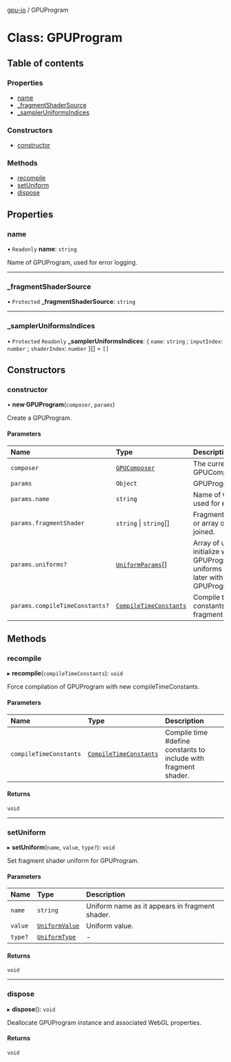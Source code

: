 [gpu-io](../README.md) / GPUProgram

# Class: GPUProgram

## Table of contents

### Properties

- [name](GPUProgram.md#name)
- [\_fragmentShaderSource](GPUProgram.md#_fragmentshadersource)
- [\_samplerUniformsIndices](GPUProgram.md#_sampleruniformsindices)

### Constructors

- [constructor](GPUProgram.md#constructor)

### Methods

- [recompile](GPUProgram.md#recompile)
- [setUniform](GPUProgram.md#setuniform)
- [dispose](GPUProgram.md#dispose)

## Properties

### name

• `Readonly` **name**: `string`

Name of GPUProgram, used for error logging.

___

### \_fragmentShaderSource

• `Protected` **\_fragmentShaderSource**: `string`

___

### \_samplerUniformsIndices

• `Protected` `Readonly` **\_samplerUniformsIndices**: { `name`: `string` ; `inputIndex`: `number` ; `shaderIndex`: `number`  }[] = `[]`

## Constructors

### constructor

• **new GPUProgram**(`composer`, `params`)

Create a GPUProgram.

#### Parameters

| Name | Type | Description |
| :------ | :------ | :------ |
| `composer` | [`GPUComposer`](GPUComposer.md) | The current GPUComposer instance. |
| `params` | `Object` | GPUProgram parameters. |
| `params.name` | `string` | Name of GPUProgram, used for error logging. |
| `params.fragmentShader` | `string` \| `string`[] | Fragment shader source or array of sources to be joined. |
| `params.uniforms?` | [`UniformParams`](../README.md#uniformparams)[] | Array of uniforms to initialize with GPUProgram.  More uniforms can be added later with GPUProgram.setUniform(). |
| `params.compileTimeConstants?` | [`CompileTimeConstants`](../README.md#compiletimeconstants) | Compile time #define constants to include with fragment shader. |

## Methods

### recompile

▸ **recompile**(`compileTimeConstants`): `void`

Force compilation of GPUProgram with new compileTimeConstants.

#### Parameters

| Name | Type | Description |
| :------ | :------ | :------ |
| `compileTimeConstants` | [`CompileTimeConstants`](../README.md#compiletimeconstants) | Compile time #define constants to include with fragment shader. |

#### Returns

`void`

___

### setUniform

▸ **setUniform**(`name`, `value`, `type?`): `void`

Set fragment shader uniform for GPUProgram.

#### Parameters

| Name | Type | Description |
| :------ | :------ | :------ |
| `name` | `string` | Uniform name as it appears in fragment shader. |
| `value` | [`UniformValue`](../README.md#uniformvalue) | Uniform value. |
| `type?` | [`UniformType`](../README.md#uniformtype) | - |

#### Returns

`void`

___

### dispose

▸ **dispose**(): `void`

Deallocate GPUProgram instance and associated WebGL properties.

#### Returns

`void`
